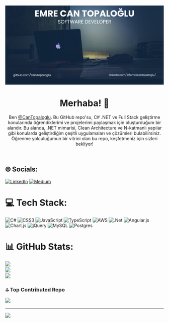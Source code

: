 ![Can Topaloglu Banner](banner.png)

<h1 align="center">Merhaba! 👋</h1>

<p align="center">
  Ben <a href="https://github.com/CanTopaloglu">@CanTopaloglu</a>. Bu GitHub repo'su, C# .NET ve Full Stack geliştirme konularında öğrendiklerimi ve projelerimi paylaşmak için oluşturduğum bir alandır. Bu alanda, .NET mimarisi, Clean Architecture ve N-katmanlı yapılar gibi konularda geliştirdiğim çeşitli uygulamaları ve çözümleri bulabilirsiniz. Öğrenme yolculuğumun bir vitrini olan bu repo, keşfetmeniz için sizleri bekliyor!
</p>

<br>


## 🌐 Socials:
[![LinkedIn](https://img.shields.io/badge/LinkedIn-%230077B5.svg?logo=linkedin&logoColor=white)](https://linkedin.com/in/emrecantopaloglu) [![Medium](https://img.shields.io/badge/Medium-12100E?logo=medium&logoColor=white)](https://medium.com/@emrecantopaloglu) 

# 💻 Tech Stack:
![C#](https://img.shields.io/badge/c%23-%23239120.svg?style=for-the-badge&logo=csharp&logoColor=white) ![CSS3](https://img.shields.io/badge/css3-%231572B6.svg?style=for-the-badge&logo=css3&logoColor=white) ![JavaScript](https://img.shields.io/badge/javascript-%23323330.svg?style=for-the-badge&logo=javascript&logoColor=%23F7DF1E) ![TypeScript](https://img.shields.io/badge/typescript-%23007ACC.svg?style=for-the-badge&logo=typescript&logoColor=white) ![AWS](https://img.shields.io/badge/AWS-%23FF9900.svg?style=for-the-badge&logo=amazon-aws&logoColor=white) ![.Net](https://img.shields.io/badge/.NET-5C2D91?style=for-the-badge&logo=.net&logoColor=white) ![Angular.js](https://img.shields.io/badge/angular.js-%23E23237.svg?style=for-the-badge&logo=angularjs&logoColor=white) ![Chart.js](https://img.shields.io/badge/chart.js-F5788D.svg?style=for-the-badge&logo=chart.js&logoColor=white) ![jQuery](https://img.shields.io/badge/jquery-%230769AD.svg?style=for-the-badge&logo=jquery&logoColor=white) ![MySQL](https://img.shields.io/badge/mysql-4479A1.svg?style=for-the-badge&logo=mysql&logoColor=white) ![Postgres](https://img.shields.io/badge/postgres-%23316192.svg?style=for-the-badge&logo=postgresql&logoColor=white)
# 📊 GitHub Stats:
![](https://github-readme-stats.vercel.app/api?username=CanTopaloglu&theme=dark&hide_border=false&include_all_commits=true&count_private=false)<br/>
![](https://github-readme-streak-stats.herokuapp.com/?user=CanTopaloglu&theme=dark&hide_border=false)<br/>
![](https://github-readme-stats.vercel.app/api/top-langs/?username=CanTopaloglu&theme=dark&hide_border=false&include_all_commits=true&count_private=false&layout=compact)

### 🔝 Top Contributed Repo
![](https://github-contributor-stats.vercel.app/api?username=CanTopaloglu&limit=5&theme=dark&combine_all_yearly_contributions=true)

---
[![](https://visitcount.itsvg.in/api?id=CanTopaloglu&icon=0&color=0)](https://visitcount.itsvg.in)

<!-- Proudly created with GPRM ( https://gprm.itsvg.in ) -->
